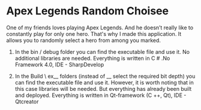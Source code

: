 # Apex Legends Random Choisee

One of my friends loves playing Apex Legends. And he doesn’t really like to constantly play for only one hero. That's why I made this application. It allows you to randomly select a hero from among you marked.

1) In the bin / debug folder you can find the executable file and use it. No additional libraries are needed. Everything is written in C # .No Framework 4.0, IDE - SharpDevelop

2) In the Build \ ex__ folders (instead of __ select the required bit depth) you can find the executable file and use it. However, it is worth noting that in this case libraries will be needed. But everything has already been built and deployed. Everything is written in Qt-framework (C ++, Qt), IDE - Qtcreator

